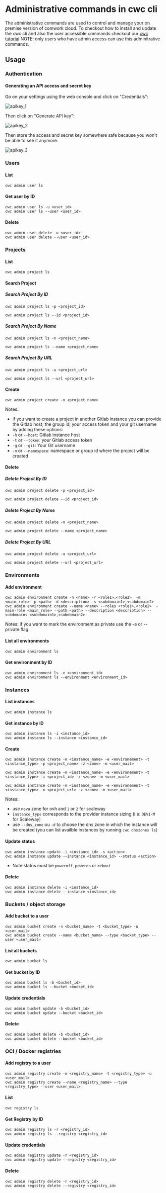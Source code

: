 # Administrative commands in cwc cli

The administrative commands are used to control and manage your on premise version of comwork cloud.
To checkout how to install and update the cwc cli and also the user accessible commands checkout our [cwc tutorial](./api/cli.md)
NOTE: only users who have admin access can use this adminitrative commands.

## Usage

### Authentication

#### Generating an API access and secret key

Go on your settings using the web console and click on "Credentials":

![apikey_1](../../img/apikey_1.png)

Then click on "Generate API key":

![apikey_2](../../img/apikey_2.png)

Then store the access and secret key somewhere safe because you won't be able to see it anymore:

![apikey_3](../../img/apikey_3.png)

### Users

#### List

```shell
cwc admin user ls
```

#### Get user by ID

```shell
cwc admin user ls -u <user_id>
cwc admin user ls --user <user_id>

```

#### Delete

```shell
cwc admin user delete -u <user_id>
cwc admin user delete --user <user_id>

```

### Projects

#### List

```shell
cwc admin project ls
```

#### Search Project

##### Search Project By ID

```shell
cwc admin project ls -p <project_id>
```
```shell
cwc admin project ls --id <project_id>
```


##### Search Project By Name

```shell
cwc admin project ls -n <project_name>
```
```shell
cwc admin project ls --name <project_name>
```


##### Search Project By URL

```shell
cwc admin project ls -u <project_url>
```
```shell
cwc admin project ls --url <project_url>
```

#### Create

```shell
cwc admin project create -n <project_name>
```
Notes: 
* If you want to create a project in another Gitlab instance you can provide the Gitlab host, the group id, your access token and your git username by adding these options:
* `-h` or `--host`: Gitlab instance host
* `-t` or `--token`: your Gitlab access token
* `-g` or `--git`: Your Git username
* `-n` or `--namespace`: namespace or group id where the project will be created
#### Delete

##### Delete Project By ID

```shell
cwc admin project delete -p <project_id>
```
```shell
cwc admin project delete --id <project_id>
```


##### Delete Project By Name

```shell
cwc admin project delete -n <project_name>
```
```shell
cwc admin project delete --name <project_name>
```


##### Delete Project By URL

```shell
cwc admin project delete -u <project_url>
```
```shell
cwc admin project delete --url <project_url>
```

### Environments


#### Add environment


```shell
cwc admin environment create -n <name> -r <role1>,<role2>  -m <main_role> -p <path> -d <description> -s <subdomain1>,<subdomain2>
cwc admin environment create --name <name> --roles <role1>,<role2>  -main-role <main_role> --path <path> --description <description> --subdomains <subdomain1>,<subdomain2>

```
Notes: if you want to mark the environment as private use the -a or --private flag.


#### List all environments

```shell
cwc admin environment ls
```

#### Get environment by ID

```shell
cwc admin environment ls -e <environment_id>
cwc admin environment ls --environment <environment_id>

```


### Instances

#### List instances

```shell
cwc admin instance ls
```

#### Get instance by ID

```shell
cwc admin instance ls -i <instance_id>
cwc admin instance ls --instance <instance_id>

```

#### Create

```shell
cwc admin instance create -n <instance_name> -e <environement> -t <instance_type> -p <project_name> -z <zone> -m <user_mail>
```

```shell
cwc admin instance create -n <instance_name> -e <environement> -t <instance_type> -i <project_id> -z <zone> -m <user_mail>
```

```shell
cwc admin instance create -n <instance_name> -e <environement> -t <instance_type> -u <project_url> -z <zone> -m <user_mail>
```

Notes: 
* use `nova` zone for ovh and `1` or `2` for scaleway
* `instance_type` corresponds to the provider instance sizing (i.e: `DEV1-M` for Scaleway)
* use `--dns_zone` ou `-d` to choose the dns zone in which the instance will be created (you can list availble instances by running
`cwc dnszones ls`)

#### Update status

```shell
cwc admin instance update -i <instance_id> -s <action>
cwc admin instance update --instance <instance_id> --status <action>

```

* Note status must be `poweroff`, `poweron` or `reboot`

#### Delete

```shell
cwc admin instance delete -i <instance_id>
cwc admin instance delete --instance <instance_id>

```    

### Buckets / object storage

#### Add bucket to a user

```shell
cwc admin bucket create -n <bucket_name> -t <bucket_type> -u <user_mail>
cwc admin bucket create --name <bucket_name> --type <bucket_type> --user <user_mail>

```


#### List all buckets

```shell
cwc admin bucket ls
```

#### Get bucket by ID

```shell
cwc admin bucket ls -b <bucket_id>
cwc admin bucket ls --bucket <bucket_id>

```

#### Update credentials

```shell
cwc admin bucket update -b <bucket_id>
cwc admin bucket update --bucket <bucket_id>
```

#### Delete

```shell
cwc admin bucket delete -b <bucket_id>
cwc admin bucket delete --bucket <bucket_id>
```    

### OCI / Docker registries

#### Add registry to a user

```shell
cwc admin registry create -n <registry_name> -t <registry_type> -u <user_mail>
cwc admin registry create --name <registry_name> --type <registry_type> --user <user_mail>

```

#### List

```shell
cwc registry ls
```

#### Get Registry by ID

```shell
cwc admin registry ls -r <registry_id>
cwc admin registry ls --registry <registry_id>

```

#### Update credentials

```shell
cwc admin registry update -r <registry_id>
cwc admin registry update --registry <registry_id>
```

#### Delete

```shell
cwc admin registry delete -r <registry_id>
cwc admin registry delete --registry <registry_id>
```
